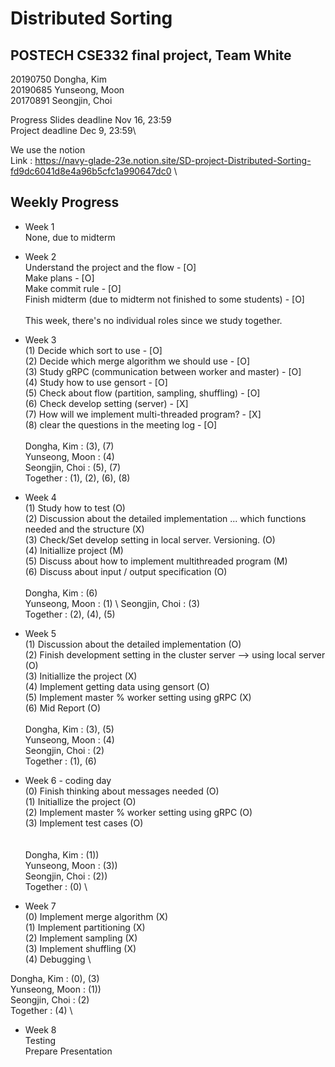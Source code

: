 # Distributed Sorting
## POSTECH CSE332 final project, Team White
 20190750 Dongha, Kim \
 20190685 Yunseong, Moon \
 20170891 Seongjin, Choi 

Progress Slides deadline Nov 16, 23:59 \
Project deadline Dec 9, 23:59\

We use the notion \
Link : https://navy-glade-23e.notion.site/SD-project-Distributed-Sorting-fd9dc6041d8e4a96b5cfc1a990647dc0 \
## Weekly Progress

* Week 1 \
None, due to midterm

* Week 2 \
Understand the project and the flow - [O] \
Make plans - [O] \
Make commit rule - [O] \
Finish midterm (due to midterm not finished to some students) - [O] \
\
This week, there's no individual roles since we study together.


* Week 3 \
(1) Decide which sort to use - [O] \
(2) Decide which merge algorithm we should use - [O] \
(3) Study gRPC (communication between worker and master) - [O] \
(4) Study how to use gensort - [O] \
(5) Check about flow (partition, sampling, shuffling) - [O] \
(6) Check develop setting (server) - [X]\
(7) How will we implement multi-threaded program? - [X] \
(8) clear the questions in the meeting log - [O]
\
\
Dongha, Kim : (3), (7) \
Yunseong, Moon : (4) \
Seongjin, Choi : (5), (7) \
Together : (1), (2), (6), (8)

* Week 4 \
(1) Study how to test (O) \
(2) Discussion about the detailed implementation ... which functions needed and the structure (X) \
(3) Check/Set develop setting in local server. Versioning. (O) \
(4) Initiallize project (M) \
(5) Discuss about how to implement multithreaded program (M) \
(6) Discuss about input / output specification (O) 
\
\
Dongha, Kim : (6) \
Yunseong, Moon : (1) \ 
Seongjin, Choi : (3) \
Together : (2), (4), (5)

* Week 5 \
(1) Discussion about the detailed implementation (O) \
(2) Finish development setting in the cluster server --> using local server (O) \
(3) Initiallize the project (X) \
(4) Implement getting data using gensort (O) \
(5) Implement master % worker setting using gRPC (X) \
(6) Mid Report (O) 
\
\
Dongha, Kim : (3), (5) \
Yunseong, Moon : (4) \
Seongjin, Choi : (2) \
Together : (1), (6)

* Week 6 - coding day \
(0) Finish thinking about messages needed (O) \
(1) Initiallize the project (O) \
(2) Implement master % worker setting using gRPC (O) \
(3) Implement test cases (O) \
\
\
Dongha, Kim : (1))\
Yunseong, Moon : (3)) \
Seongjin, Choi : (2)) \
Together : (0) \

* Week 7 \
(0) Implement merge algorithm (X) \
(1) Implement partitioning (X) \
(2) Implement sampling (X) \
(3) Implement shuffling (X) \
(4) Debugging \

Dongha, Kim : (0), (3) \
Yunseong, Moon : (1)) \
Seongjin, Choi : (2) \
Together : (4) \

* Week 8 \
Testing \
Prepare Presentation


